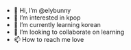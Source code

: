- 👋 Hi, I’m @elybunny
- 👀 I’m interested in kpop
- 🌱 I’m currently learning korean
- 💞️ I’m looking to collaborate on learning
- 📫 How to reach me love
<!---
elybunny/elybunny is a ✨ special ✨ repository because its `README.md` (this file) appears on your GitHub profile.
You can click the Preview link to take a look at your changes.
--->
